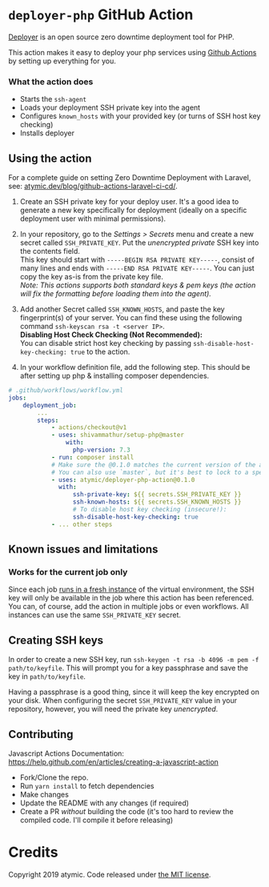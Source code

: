 # `deployer-php` GitHub Action

[Deployer](https://deployer.org/) is an open source zero downtime deployment tool for PHP.

This action makes it easy to deploy your php services using [Github Actions](https://help.github.com/en/actions) by setting up everything for you.

### What the action does
* Starts the `ssh-agent`
* Loads your deployment SSH private key into the agent
* Configures `known_hosts` with your provided key (or turns of SSH host key checking)
* Installs deployer

## Using the action

For a complete guide on setting Zero Downtime Deployment with Laravel, see: [atymic.dev/blog/github-actions-laravel-ci-cd/](https://atymic.dev/blog/github-actions-laravel-ci-cd).

1. Create an SSH private key for your deploy user. It's a good idea to generate a new key specifically for deployment (ideally on a specific deployment user with minimal permissions).
2. In your repository, go to the *Settings > Secrets* menu and create a new secret called `SSH_PRIVATE_KEY`. Put the *unencrypted private* SSH key into the contents field. <br>
  This key should start with `-----BEGIN RSA PRIVATE KEY-----`, consist of many lines and ends with `-----END RSA PRIVATE KEY-----`. 
  You can just copy the key as-is from the private key file.  
  _Note: This actions supports both standard keys & pem keys (the action will fix the formatting before loading them into the agent)._
3. Add another Secret called `SSH_KNOWN_HOSTS`, and paste the key fingerprint(s) of your server. You can find these using the following command `ssh-keyscan rsa -t <server IP>`.  
   **Disabling Host Check Checking (Not Recommended):**  
   You can disable strict host key checking by passing `ssh-disable-host-key-checking: true` to the action.
  
4. In your workflow definition file, add the following step. This should be after setting up php & installing composer dependencies.

```yaml
# .github/workflows/workflow.yml
jobs:
    deployment_job:
        ...
        steps:
            - actions/checkout@v1
            - uses: shivammathur/setup-php@master
                with:
                  php-version: 7.3
            - run: composer install
            # Make sure the @0.1.0 matches the current version of the action
            # You can also use `master`, but it's best to lock to a specific version
            - uses: atymic/deployer-php-action@0.1.0
              with:
                  ssh-private-key: ${{ secrets.SSH_PRIVATE_KEY }}
                  ssh-known-hosts: ${{ secrets.SSH_KNOWN_HOSTS }}
                  # To disable host key checking (insecure!):
                  ssh-disable-host-key-checking: true
            - ... other steps
```
## Known issues and limitations

### Works for the current job only

Since each job [runs in a fresh instance](https://help.github.com/en/articles/about-github-actions#job) of the virtual environment, the SSH key will only be available in the job where this action has been referenced. You can, of course, add the action in multiple jobs or even workflows. All instances can use the same `SSH_PRIVATE_KEY` secret.

## Creating SSH keys

In order to create a new SSH key, run `ssh-keygen -t rsa -b 4096 -m pem -f path/to/keyfile`. This will prompt you for a key passphrase and save the key in `path/to/keyfile`.

Having a passphrase is a good thing, since it will keep the key encrypted on your disk. When configuring the secret `SSH_PRIVATE_KEY` value in your repository, however, you will need the private key *unencrypted*. 

## Contributing

Javascript Actions Documentation: https://help.github.com/en/articles/creating-a-javascript-action

* Fork/Clone the repo.
* Run `yarn install` to fetch dependencies
* Make changes
* Update the README with any changes (if required)
* Create a PR *without* building the code (it's too hard to review the compiled code. I'll compile it before releasing)

# Credits

Copyright 2019 atymic. Code released under [the MIT license](LICENSE).
